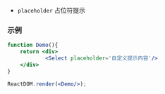 - `placeholder` 占位符提示

### 示例

<!--start-code-->

```jsx
function Demo(){
    return <div>
            <Select placeholder='自定义提示内容'/>
    </div>
}

ReactDOM.render(<Demo/>);
```

<!--end-code-->
